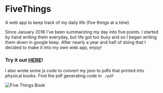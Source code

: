 # FiveThings
A web app to keep track of my daily life (five things at a time)

Since January 2016 I've been summarizing my day into five points. I started by hand writing them everyday, but life got too busy and so I began writing them down in google keep. After nearly a year and half of doing that I decided to make it into my own web app, enjoy!

### Try it out [HERE](https://five--things.herokuapp.com/)!


I also wrote some js code to convert my json to pdfs that printed into physical books. Find the pdf generating code in `` /pdf`` 


![Five Things Book](http://i.imgur.com/kMMbRY9.gif)
